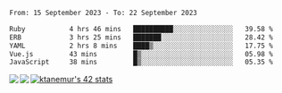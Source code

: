 <!--START_SECTION:waka-->

```txt
From: 15 September 2023 - To: 22 September 2023

Ruby           4 hrs 46 mins   ██████████░░░░░░░░░░░░░░░   39.58 %
ERB            3 hrs 25 mins   ███████░░░░░░░░░░░░░░░░░░   28.42 %
YAML           2 hrs 8 mins    ████▒░░░░░░░░░░░░░░░░░░░░   17.75 %
Vue.js         43 mins         █▒░░░░░░░░░░░░░░░░░░░░░░░   05.98 %
JavaScript     38 mins         █▒░░░░░░░░░░░░░░░░░░░░░░░   05.35 %
```

<!--END_SECTION:waka-->
<a href="https://github.com/anuraghazra/github-readme-stats">
  <img align="left" src="https://github-readme-stats.vercel.app/api?username=Tanesan&count_private=true&show_icons=true" />
<img align="left" src="https://github-readme-stats.vercel.app/api/top-langs/?username=Tanesan" />
</a>

[![ktanemur's 42 stats](https://badge42.vercel.app/api/v2/cl1wslf6s002109l771rng2w8/stats?cursusId=21&coalitionId=62)](https://github.com/JaeSeoKim/badge42)
